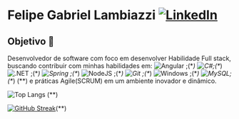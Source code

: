 # Felipe Gabriel Lambiazzi   [![LinkedIn](https://img.shields.io/badge/LinkedIn-0077B5?style=for-the-badge&logo=linkedin&logoColor=white)](https://www.linkedin.com/in/felipe-gabriel-lambiazzi-734861140/)

## Objetivo 🎯
Desenvolvedor de software com foco em desenvolver Habilidade Full stack, buscando contribuir com minhas habilidades em:
![Angular](https://img.shields.io/badge/Angular-DD0031?style=for-the-badge&logo=angular&logoColor=white) ;(\**)
![C#](https://img.shields.io/badge/C%23-239120?style=for-the-badge&logo=c-sharp&logoColor=white);(\**)
![.NET](https://img.shields.io/badge/.NET-5C2D91?style=for-the-badge&logo=.net&logoColor=white) ;(\**)
![Spring](https://img.shields.io/badge/spring-%236DB33F.svg?style=for-the-badge&logo=spring&logoColor=white) ;(\**)
![NodeJS](https://img.shields.io/badge/node.js-6DA55F?style=for-the-badge&logo=node.js&logoColor=white) ;(\**)
![Git](https://img.shields.io/badge/GIT-E44C30?style=for-the-badge&logo=git&logoColor=white) ;(\**)
![Windows](https://img.shields.io/badge/Windows-000?style=for-the-badge&logo=windows&logoColor=2CA5E0) ;(\**)
![MySQL](https://img.shields.io/badge/MySQL-00000F?style=for-the-badge&logo=mysql&logoColor=white);(\**)
(\**)
e práticas Agile(SCRUM) em um ambiente inovador e dinâmico.


![Top Langs](https://github-readme-stats-git-masterrstaa-rickstaa.vercel.app/api/top-langs/?username=FelipeLambiazzi&layout=compact&bg_color=000&border_color=30A3DC&title_color=E94D5F&text_color=FFF) (\**)

[![GitHub Streak](https://streak-stats.demolab.com?user=FelipeLambiazzi&theme=dark&hide_border=true&card_width=497)](https://git.io/streak-stats)(\**)


